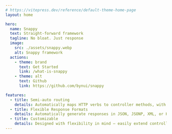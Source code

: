 ```yaml
---
# https://vitepress.dev/reference/default-theme-home-page
layout: home

hero:
  name: Snappy
  text: Straight-forward framework
  tagline: No bloat. Just response
  image:
    src: ./assets/snappy.webp
    alt: Snappy framework
  actions:
    - theme: brand
      text: Get Started
      link: /what-is-snappy
    - theme: alt
      text: Github
      link: https://github.com/bynui/snappy

features:
  - title: Semi-auto routing
    details: Automatically maps HTTP verbs to controller methods, with flexible in-method route definitions for fine-grained control — no global route file needed.
  - title: Flexible Response Formats
    details: Automatically generate responses in JSON, JSONP, XML, or HTML based on client request or configuration — ideal for APIs, web apps, or cross-domain data delivery.
  - title: Customizable
    details: Designed with flexibility in mind — easily extend controllers, override core behavior, or plug in your own logic to fit any project’s needs.
---
```


